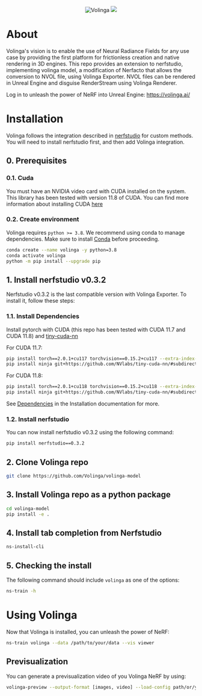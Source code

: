 
<p align="center">
    <!-- pypi-strip -->
    <picture>
    <img alt="Volinga" src="https://volinga.ai/early_access/Volinga%20Suite%20-%20User%20Manual%206d1d5b9c2a2046829b2e2cbe16d112f8/MicrosoftTeams-image_(73).png">
    <!-- pypi-strip -->
    </picture>
    <!-- /pypi-strip -->
    <a href="https://discord.gg/XxVdfWvcge"><img src="https://img.shields.io/badge/Join-Discord-blue.svg"/></a>
</p>

# About
Volinga's vision is to enable the use of Neural Radiance Fields for any use case by providing the first platform for frictionless creation and native rendering in 3D engines. This repo provides an extension to nerfstudio, implementing volinga model, a modification of Nerfacto that allows the conversion to NVOL file, using Volinga Exporter. NVOL files can be rendered in Unreal Engine and disguise RenderStream using Volinga Renderer. 

Log in to unleash the power of NeRF into Unreal Engine: https://volinga.ai/

# Installation
Volinga follows the integration described in [nerfstudio](https://docs.nerf.studio/en/latest/developer_guides/new_methods.html) for custom methods. You will need to install nerfstudio first, and then add Volinga integration.


## 0. Prerequisites

### 0.1. Cuda
You must have an NVIDIA video card with CUDA installed on the system. This library has been tested with version 11.8 of CUDA. You can find more information about installing CUDA [here](https://docs.nvidia.com/cuda/cuda-quick-start-guide/index.html)

### 0.2. Create environment

Volinga requires `python >= 3.8`. We recommend using conda to manage dependencies. Make sure to install [Conda](https://docs.conda.io/en/latest/miniconda.html) before proceeding.

```bash
conda create --name volinga -y python=3.8
conda activate volinga
python -m pip install --upgrade pip
```


## 1. Install nerfstudio  v0.3.2
Nerfstudio v0.3.2 is the last compatible version with Volinga Exporter. To install it, follow these steps:

### 1.1. Install Dependencies

Install pytorch with CUDA (this repo has been tested with CUDA 11.7 and CUDA 11.8) and [tiny-cuda-nn](https://github.com/NVlabs/tiny-cuda-nn)

For CUDA 11.7:

```bash
pip install torch==2.0.1+cu117 torchvision==0.15.2+cu117 --extra-index-url https://download.pytorch.org/whl/cu117
pip install ninja git+https://github.com/NVlabs/tiny-cuda-nn/#subdirectory=bindings/torch
```

For CUDA 11.8:

```bash
pip install torch==2.0.1+cu118 torchvision==0.15.2+cu118 --extra-index-url https://download.pytorch.org/whl/cu118
pip install ninja git+https://github.com/NVlabs/tiny-cuda-nn/#subdirectory=bindings/torch
```

See [Dependencies](https://github.com/nerfstudio-project/nerfstudio/blob/main/docs/quickstart/installation.md#dependencies)
in the Installation documentation for more.

### 1.2. Install nerfstudio

You can now install nerfstudio v0.3.2 using the following command:

```bash
pip install nerfstudio==0.3.2
```

## 2. Clone Volinga repo
```bash
git clone https://github.com/Volinga/volinga-model
```

## 3. Install Volinga repo as a python package

```bash
cd volinga-model
pip install -e .
```

## 4. Install tab completion from Nerfstudio

```bash
ns-install-cli
```

## 5. Checking the install
The following command should include `volinga` as one of the options:
```bash
ns-train -h
```

# Using Volinga
Now that Volinga is installed, you can unleash the power of NeRF:
```bash
ns-train volinga --data /path/to/your/data --vis viewer
```

## Previsualization
You can generate a previsualization video of you Volinga NeRF by using:

```bash
volinga-preview --output-format [images, video] --load-config path/or/your/config/config.yml --traj interpolate --eval-num-rays-per-chunk [int] --output-path /output/path --order_poses --adjust_frame_rate
```
